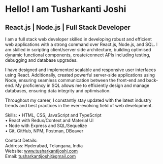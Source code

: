 Hello! I am Tusharkanti Joshi
=========================================================================================================================================

React.js | Node.js | Full Stack Developer
-----------------------------------------

I am a full stack web developer skilled in developing robust and efficient web applications with a strong command over React.js, Node.js, and SQL. I am skilled in scripting client/server side architecture, building optimised dynamic functional components, create/connect APIs including testing, debugging and database upgrades.

I have designed and implemented scalable and responsive user interfaces using React. Additionally, created powerful server-side applications using Node, ensuring seamless communication between the front-end and back-end. My proficiency in SQL allows me to efficiently design and manage databases, ensuring data integrity and optimisation. 

Throughout my career, I constantly stay updated with the latest industry trends and best practices in the ever-evolving field of web development.

Skills:
• HTML, CSS, JavaScript and TypeScript  
• React with Redux/Context and Material UI  
• Node with Express and SQL/Sequelize  
• Git, GitHub, NPM, Postman, DBeaver  

Contact Details:  
Address: Hyderabad, Telangana, India  
Website: www.tusharkantijoshi.com  
Email: tusharkantijoshi@gmail.com
